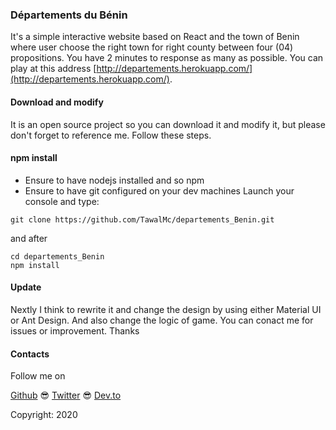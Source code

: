 ### Départements du Bénin

It's a simple interactive website based on React and the town of Benin where user choose the right town for right county
between four (04) propositions. You have 2 minutes to response as many as possible.
You can play at this address [http://departements.herokuapp.com/](http://departements.herokuapp.com/).

#### Download and modify
It is an open source project so you can download it and modify it, but please don't forget to reference me. Follow these
steps.

#### npm install
* Ensure to have nodejs installed and so npm
* Ensure to have git configured on your dev machines
Launch your console and type:

```
git clone https://github.com/TawalMc/departements_Benin.git
```
and after

```
cd departements_Benin
npm install
```

#### Update
Nextly I think to rewrite it and change the design by using either Material UI or Ant Design. And also change the
logic of game.
You can conact me for issues or improvement. Thanks

#### Contacts
Follow me on

[Github](https://github.com/TawalMc) 😎 [Twitter](https://twitter.com/Tawal_Mc?s=03)  😎 [Dev.to](https://dev.to/tawalmc)


Copyright: 2020


